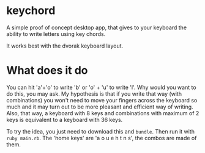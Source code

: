 keychord
========

A simple proof of concept desktop app, that gives to your keyboard the ability to write letters using key chords.

It works best with the dvorak keyboard layout.

# What does it do

You can hit 'a'+'o' to write 'b' or 'o' + 'u' to write 'l'. Why would you want to do this, you may ask. My hypothesis is that if you write that way (with combinations) you won't need to move your fingers across the keyboard so much and it may turn out to be more pleasant and efficient way of writing. Also, that way, a keyboard with 8 keys and combinations with maximum of 2 keys is equivalent to a keyboard with 36 keys.

To try the idea, you just need to download this and ```bundle```. Then run it with ```ruby main.rb```. The 'home keys' are 'a o u e h t n s', the combos are made of them.
